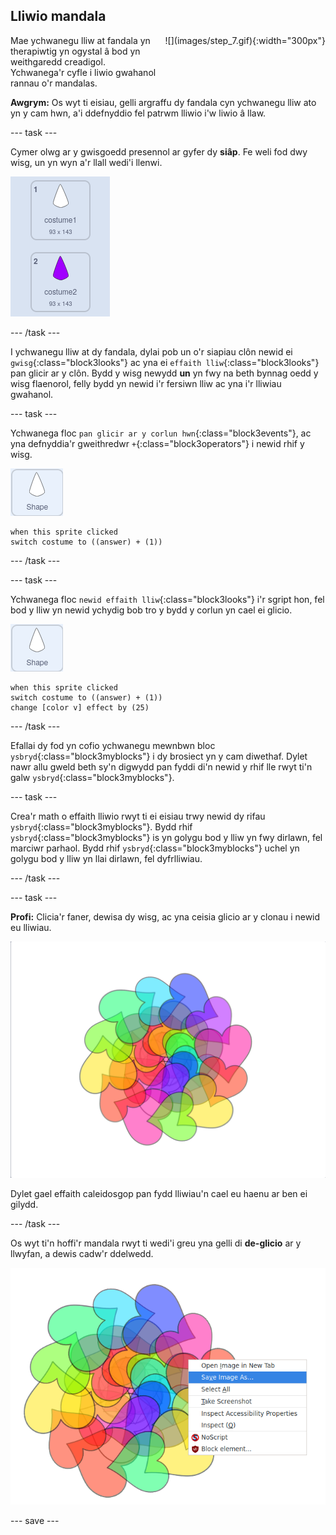 ## Lliwio mandala

<div style="display: flex; flex-wrap: wrap">
<div style="flex-basis: 200px; flex-grow: 1; margin-right: 15px;">
Mae ychwanegu lliw at fandala yn therapiwtig yn ogystal â bod yn weithgaredd creadigol. Ychwanega'r cyfle i liwio gwahanol rannau o'r mandalas.
</div>
<div>
![](images/step_7.gif){:width="300px"}
</div>
</div>

**Awgrym:** Os wyt ti eisiau, gelli argraffu dy fandala cyn ychwanegu lliw ato yn y cam hwn, a'i ddefnyddio fel patrwm lliwio i'w liwio â llaw.

--- task ---

Cymer olwg ar y gwisgoedd presennol ar gyfer dy **siâp**. Fe weli fod dwy wisg, un yn wyn a'r llall wedi'i llenwi.

![Dwy wisg i'r corlun.](images/costumes.png)

--- /task ---

I ychwanegu lliw at dy fandala, dylai pob un o'r siapiau clôn newid ei `gwisg`{:class="block3looks"} ac yna ei `effaith lliw`{:class="block3looks"} pan glicir ar y clôn. Bydd y wisg newydd **un** yn fwy na beth bynnag oedd y wisg flaenorol, felly bydd yn newid i'r fersiwn lliw ac yna i'r lliwiau gwahanol.

--- task ---

Ychwanega floc `pan glicir ar y corlun hwn`{:class="block3events"}, ac yna defnyddia'r gweithredwr `+`{:class="block3operators"} i newid rhif y wisg.

![Corlun siâp.](images/shape_sprite.png)

```blocks3
when this sprite clicked
switch costume to ((answer) + (1))
```

--- /task ---

--- task ---

Ychwanega floc `newid effaith lliw`{:class="block3looks"} i'r sgript hon, fel bod y lliw yn newid ychydig bob tro y bydd y corlun yn cael ei glicio.

![Corlun siâp.](images/shape_sprite.png)

```blocks3
when this sprite clicked
switch costume to ((answer) + (1))
change [color v] effect by (25)
```

--- /task ---

Efallai dy fod yn cofio ychwanegu mewnbwn bloc `ysbryd`{:class="block3myblocks"} i dy brosiect yn y cam diwethaf. Dylet nawr allu gweld beth sy'n digwydd pan fyddi di'n newid y rhif lle rwyt ti'n galw `ysbryd`{:class="block3myblocks"}.

--- task ---

Crea'r math o effaith lliwio rwyt ti ei eisiau trwy newid dy rifau `ysbryd`{:class="block3myblocks"}. Bydd rhif `ysbryd`{:class="block3myblocks"} is yn golygu bod y lliw yn fwy dirlawn, fel marciwr parhaol. Bydd rhif `ysbryd`{:class="block3myblocks"} uchel yn golygu bod y lliw yn llai dirlawn, fel dyfrlliwiau.

--- /task ---

--- task ---

**Profi:** Clicia'r faner, dewisa dy wisg, ac yna ceisia glicio ar y clonau i newid eu lliwiau.

![Mandala wedi'i wneud o galonnau sydd wedi'u lliwio mewn amrywiaeth o liwiau gwahanol.](images/coloured_mandala.png)

Dylet gael effaith caleidosgop pan fydd lliwiau'n cael eu haenu ar ben ei gilydd.

--- /task ---

Os wyt ti'n hoffi'r mandala rwyt ti wedi'i greu yna gelli di **de-glicio** ar y llwyfan, a dewis cadw'r ddelwedd.

![Mae'r ddewislen cyd-destun yn ymddangos pan fyddi di'n de-glicio ar y Llwyfan, ac mae'r opsiwn 'Save Image As' wedi'i amlygu.](images/save_mandala.png)

--- save ---

